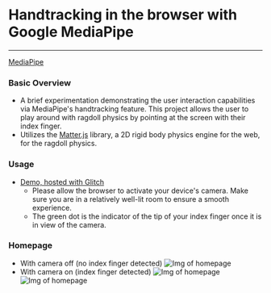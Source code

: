 # Handtracking in the browser with Google MediaPipe
---

[MediaPipe](https://github.com/google/mediapipe/blob/master/docs/solutions/hands.md)

  ### **Basic Overview**
  - A brief experimentation demonstrating the user interaction capabilities via MediaPipe's handtracking feature. This project allows the user to play around with ragdoll physics by pointing at the screen with their index finger.
  - Utilizes the [Matter.js](https://github.com/liabru/matter-js) library, a 2D rigid body physics engine for the web, for the ragdoll physics.

  ### **Usage**
  - [Demo, hosted with Glitch](https://ragdoll-vision.glitch.me/)
    - Please allow the browser to activate your device's camera. Make sure you are in a relatively well-lit room to ensure a smooth experience.
    - The green dot is the indicator of the tip of your index finger once it is in view of the camera.
   
  ### **Homepage**
  - With camera off (no index finger detected)
    ![Img of homepage](https://i.imgur.com/8tob6NC.png)
  - With camera on (index finger detected)
    ![Img of homepage](https://i.imgur.com/qYBpwry.png)
    ![Img of homepage](https://i.imgur.com/GlneoCp.png)
